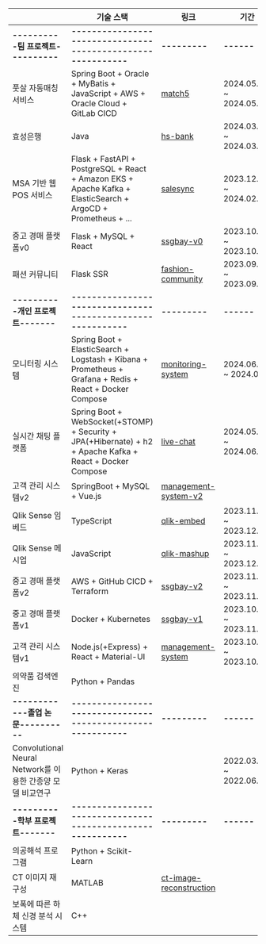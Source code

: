 <!-- <a href="https://github.com/anuraghazra/github-readme-stats">
    <img src="https://github-readme-stats.vercel.app/api/top-langs/?username=rlatkd&layout=donut&show_icons=true&theme=material-palenight&hide_border=true&bg_color=20232a&icon_color=58A6FF&text_color=fff&title_color=58A6FF&count_private=true&exclude_repo=Face-Transfer-Application&include_all_commits=true&hide=css,html" width=38% />
</a> -->
<!-- <a href="https://github.com/anuraghazra/github-readme-stats">
  <img src="https://github-readme-stats.vercel.app/api?username=rlatkd&show_icons=true&include_all_commits=true&theme=material-palenight&hide_border=true&bg_color=20232a&icon_color=58A6FF&text_color=fff&title_color=58A6FF&count_private=true" width=56% />
</a>
<a href="https://github.com/ashutosh00710/github-readme-activity-graph">
    <img src="https://github-readme-activity-graph.vercel.app/graph?username=rlatkd&theme=react-dark&bg_color=20232a&hide_border=true&line=58A6FF&color=58A6FF" width=94%/>
</a>

<a href="https://github.com/anuraghazra/github-readme-stats">
    <img src="https://github-readme-stats.vercel.app/api/wakatime?username=rlatkd"/>
</a> -->


|                                                        |기술 스택                                                                                                    | 링크 | 기간 |
|---------------------                                   |----------------------------------------------------------------------------------------------------         |-----------|------|
|**----------팀 프로젝트----------**                     |**-----------------------------------------------------------**                                              |**---------**|**------**|
|풋살 자동매칭 서비스                                     |Spring Boot + Oracle + MyBatis + JavaScript + AWS + Oracle Cloud + GitLab CICD                               |[match5](https://github.com/rlatkd/match5)  |   2024.05.09 ~ 2024.05.17   |
|효성은행                                                |Java                                                                                                         |[hs-bank](https://github.com/rlatkd/hs-bank)  |    2024.03.21 ~ 2024.03.27  |
|MSA 기반 웹 POS 서비스                                   |Flask + FastAPI + PostgreSQL + React + Amazon EKS + Apache Kafka + ElasticSearch + ArgoCD + Prometheus + ... |[salesync](https://github.com/rlatkd/salesync)   |   2023.12.04 ~ 2024.02.01   |
|중고 경매 플랫폼v0                                       |Flask + MySQL + React                                                                                        |[ssgbay-v0](https://github.com/rlatkd/ssgbay-v0)         |  2023.10.26 ~ 2023.10.28    |
|패션 커뮤니티                                            |Flask SSR                                                                                                    |[fashion-community](https://github.com/rlatkd/fashion-community)  |  2023.09.01 ~ 2023.09.08    |
|**----------개인 프로젝트-------**                      |**-----------------------------------------------------------**                                              |**---------**|**------**|
|모니터링 시스템                                          |Spring Boot + ElasticSearch + Logstash + Kibana + Prometheus + Grafana + Redis + React + Docker Compose      |[monitoring-system](https://github.com/rlatkd/monitoring-system)      |   2024.06.10 ~ 2024.06.   |
|실시간 채팅 플랫폼                                       |Spring Boot + WebSocket(+STOMP) + Security + JPA(+Hibernate) + h2 + Apache Kafka + React + Docker Compose    |[live-chat](https://github.com/rlatkd/live-chat)      |   2024.05.27. ~ 2024.06.02   |
|고객 관리 시스템v2                                       |SpringBoot + MySQL + Vue.js                                                                                  |[management-system-v2](https://github.com/rlatkd/management-system-v2)       |      |
|Qlik Sense 임베드                                       |TypeScript                                                                                                   |[qlik-embed](https://github.com/rlatkd/qlik-embed)         |   2023.11.20 ~ 2023.12.01   |
|Qlik Sense 메시업                                       |JavaScript                                                                                                   |[qlik-mashup](https://github.com/rlatkd[qlik-mashup)       |   2023.11.20 ~ 2023.12.01   |
|중고 경매 플랫폼v2                                       |AWS + GitHub CICD + Terraform                                                                                |[ssgbay-v2](https://github.com/rlatkd/ssgbay-v2)         | 2023.11.22 ~ 2023.11.28     |
|중고 경매 플랫폼v1                                       |Docker + Kubernetes                                                                                          |[ssgbay-v1](https://github.com/rlatkd/ssgbay-v1)        |   2023.10.29 ~ 2023.11.02   |
|고객 관리 시스템v1                                       |Node.js(+Express) + React + Material-UI                                                                      |[management-system](https://github.com/rlatkd/management-system)      |   2023.10.16 ~ 2023.10.20   |
|의약품 검색엔진                                          |Python + Pandas                                                                                              |         |      |
|**------------졸업 논문----------**                     |**-----------------------------------------------------------**                                              |**---------**|**------**|
|Convolutional Neural Network를 이용한 간종양 모델 비교연구|Python + Keras                                                                                               |           |  2022.03.02 ~ 2022.06.30    |
|**----------학부 프로젝트-------**                      |**-----------------------------------------------------------**                                              |**---------**|**------**|
|의공해석 프로그램                                        |Python + Scikit-Learn                                                                                        |          |      |
|CT 이미지 재구성                                         |MATLAB                                                                                                       |[ct-image-reconstruction](https://github.com/rlatkd/ct-image-reconstruction)       |      |
|보폭에 따른 하체 신경 분석 시스템                         |C++                                                                                                          |          |      |

